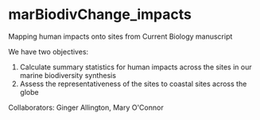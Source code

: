 # marBiodivChange_impacts
Mapping human impacts onto sites from Current Biology manuscript

We have two objectives:  
1.  Calculate summary statistics for human impacts across the sites in our marine biodiversity synthesis
2.  Assess the representativeness of the sites to coastal sites across the globe

Collaborators: Ginger Allington, Mary O'Connor
